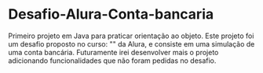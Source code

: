 # Desafio-Alura-Conta-bancaria
Primeiro projeto em Java para praticar orientação ao objeto.
Este projeto foi um desafio proposto no curso: "" da Alura, e consiste em uma simulação de uma conta bancária. Futuramente irei desenvolver mais o projeto adicionando funcionalidades que não foram pedidas no desafio.
